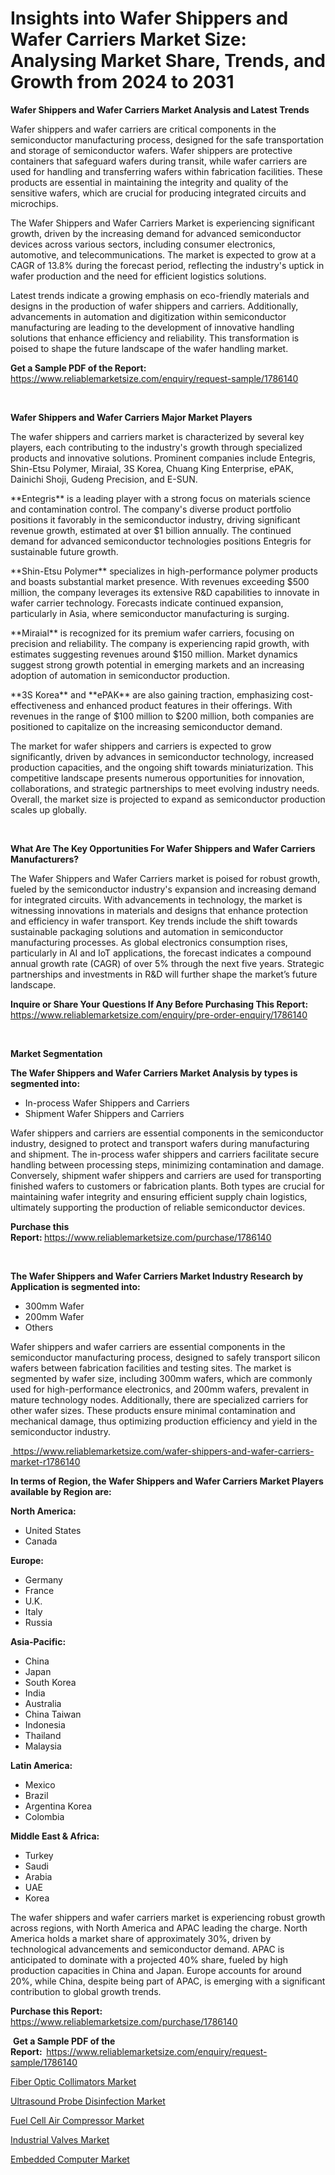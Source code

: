 <p><h1>Insights into Wafer Shippers and Wafer Carriers Market Size: Analysing Market Share, Trends, and Growth from 2024 to 2031</h1></p><p><strong>Wafer Shippers and Wafer Carriers Market Analysis and Latest Trends</strong></p>
<p><p>Wafer shippers and wafer carriers are critical components in the semiconductor manufacturing process, designed for the safe transportation and storage of semiconductor wafers. Wafer shippers are protective containers that safeguard wafers during transit, while wafer carriers are used for handling and transferring wafers within fabrication facilities. These products are essential in maintaining the integrity and quality of the sensitive wafers, which are crucial for producing integrated circuits and microchips.</p><p>The Wafer Shippers and Wafer Carriers Market is experiencing significant growth, driven by the increasing demand for advanced semiconductor devices across various sectors, including consumer electronics, automotive, and telecommunications. The market is expected to grow at a CAGR of 13.8% during the forecast period, reflecting the industry's uptick in wafer production and the need for efficient logistics solutions. </p><p>Latest trends indicate a growing emphasis on eco-friendly materials and designs in the production of wafer shippers and carriers. Additionally, advancements in automation and digitization within semiconductor manufacturing are leading to the development of innovative handling solutions that enhance efficiency and reliability. This transformation is poised to shape the future landscape of the wafer handling market.</p></p>
<p><strong>Get a Sample PDF of the Report:&nbsp;</strong> <a href="https://www.reliablemarketsize.com/enquiry/request-sample/1786140?utm_campaign=1105&utm_medium=2&utm_source=Github&utm_content=ia&utm_term=19122024&utm_id=wafer-shippers-and-wafer-carriers">https://www.reliablemarketsize.com/enquiry/request-sample/1786140</a></p>
<p>&nbsp;</p>
<p><strong>Wafer Shippers and Wafer Carriers Major Market Players</strong></p>
<p><p>The wafer shippers and carriers market is characterized by several key players, each contributing to the industry's growth through specialized products and innovative solutions. Prominent companies include Entegris, Shin-Etsu Polymer, Miraial, 3S Korea, Chuang King Enterprise, ePAK, Dainichi Shoji, Gudeng Precision, and E-SUN.</p><p>**Entegris** is a leading player with a strong focus on materials science and contamination control. The company's diverse product portfolio positions it favorably in the semiconductor industry, driving significant revenue growth, estimated at over $1 billion annually. The continued demand for advanced semiconductor technologies positions Entegris for sustainable future growth.</p><p>**Shin-Etsu Polymer** specializes in high-performance polymer products and boasts substantial market presence. With revenues exceeding $500 million, the company leverages its extensive R&D capabilities to innovate in wafer carrier technology. Forecasts indicate continued expansion, particularly in Asia, where semiconductor manufacturing is surging.</p><p>**Miraial** is recognized for its premium wafer carriers, focusing on precision and reliability. The company is experiencing rapid growth, with estimates suggesting revenues around $150 million. Market dynamics suggest strong growth potential in emerging markets and an increasing adoption of automation in semiconductor production.</p><p>**3S Korea** and **ePAK** are also gaining traction, emphasizing cost-effectiveness and enhanced product features in their offerings. With revenues in the range of $100 million to $200 million, both companies are positioned to capitalize on the increasing semiconductor demand.</p><p>The market for wafer shippers and carriers is expected to grow significantly, driven by advances in semiconductor technology, increased production capacities, and the ongoing shift towards miniaturization. This competitive landscape presents numerous opportunities for innovation, collaborations, and strategic partnerships to meet evolving industry needs. Overall, the market size is projected to expand as semiconductor production scales up globally.</p></p>
<p>&nbsp;</p>
<p><strong>What Are The Key Opportunities For Wafer Shippers and Wafer Carriers Manufacturers?</strong></p>
<p><p>The Wafer Shippers and Wafer Carriers market is poised for robust growth, fueled by the semiconductor industry's expansion and increasing demand for integrated circuits. With advancements in technology, the market is witnessing innovations in materials and designs that enhance protection and efficiency in wafer transport. Key trends include the shift towards sustainable packaging solutions and automation in semiconductor manufacturing processes. As global electronics consumption rises, particularly in AI and IoT applications, the forecast indicates a compound annual growth rate (CAGR) of over 5% through the next five years. Strategic partnerships and investments in R&D will further shape the market’s future landscape.</p></p>
<p><strong>Inquire or Share Your Questions If Any Before Purchasing This Report:</strong> <a href="https://www.reliablemarketsize.com/enquiry/pre-order-enquiry/1786140?utm_campaign=1105&utm_medium=2&utm_source=Github&utm_content=ia&utm_term=19122024&utm_id=wafer-shippers-and-wafer-carriers">https://www.reliablemarketsize.com/enquiry/pre-order-enquiry/1786140</a></p>
<p>&nbsp;</p>
<p><strong>Market Segmentation</strong></p>
<p><strong>The Wafer Shippers and Wafer Carriers Market Analysis by types is segmented into:</strong></p>
<p><ul><li>In-process Wafer Shippers and Carriers</li><li>Shipment Wafer Shippers and Carriers</li></ul></p>
<p><p>Wafer shippers and carriers are essential components in the semiconductor industry, designed to protect and transport wafers during manufacturing and shipment. The in-process wafer shippers and carriers facilitate secure handling between processing steps, minimizing contamination and damage. Conversely, shipment wafer shippers and carriers are used for transporting finished wafers to customers or fabrication plants. Both types are crucial for maintaining wafer integrity and ensuring efficient supply chain logistics, ultimately supporting the production of reliable semiconductor devices.</p></p>
<p><strong>Purchase this Report:&nbsp;</strong><a href="https://www.reliablemarketsize.com/purchase/1786140?utm_campaign=1105&utm_medium=2&utm_source=Github&utm_content=ia&utm_term=19122024&utm_id=wafer-shippers-and-wafer-carriers">https://www.reliablemarketsize.com/purchase/1786140</a></p>
<p>&nbsp;</p>
<p><strong>The Wafer Shippers and Wafer Carriers Market Industry Research by Application is segmented into:</strong></p>
<p><ul><li>300mm Wafer</li><li>200mm Wafer</li><li>Others</li></ul></p>
<p><p>Wafer shippers and wafer carriers are essential components in the semiconductor manufacturing process, designed to safely transport silicon wafers between fabrication facilities and testing sites. The market is segmented by wafer size, including 300mm wafers, which are commonly used for high-performance electronics, and 200mm wafers, prevalent in mature technology nodes. Additionally, there are specialized carriers for other wafer sizes. These products ensure minimal contamination and mechanical damage, thus optimizing production efficiency and yield in the semiconductor industry.</p></p>
<p><a href="https://www.reliablemarketsize.com/wafer-shippers-and-wafer-carriers-market-r1786140?utm_campaign=1105&utm_medium=2&utm_source=Github&utm_content=ia&utm_term=19122024&utm_id=wafer-shippers-and-wafer-carriers">&nbsp;https://www.reliablemarketsize.com/wafer-shippers-and-wafer-carriers-market-r1786140</a></p>
<p><strong>In terms of Region, the Wafer Shippers and Wafer Carriers Market Players available by Region are:</strong></p>
<p>
    <p> <strong> North America: </strong>
        <ul>
            <li>United States</li>
            <li>Canada</li>
        </ul>
        </p> 
    <p> <strong> Europe: </strong>
        <ul>
            <li>Germany</li>
            <li>France</li>
            <li>U.K.</li>
            <li>Italy</li>
            <li>Russia</li>
        </ul>
        </p> 
    <p> <strong> Asia-Pacific: </strong>
        <ul>
            <li>China</li>
            <li>Japan</li>
            <li>South Korea</li>
            <li>India</li>
            <li>Australia</li>
            <li>China Taiwan</li>
            <li>Indonesia</li>
            <li>Thailand</li>
            <li>Malaysia</li>
        </ul>
        </p> 
    <p> <strong> Latin America: </strong>
        <ul>
            <li>Mexico</li>
            <li>Brazil</li>
            <li>Argentina Korea</li>
            <li>Colombia</li>
        </ul>
        </p> 
    <p> <strong> Middle East & Africa: </strong>
        <ul>
            <li>Turkey</li>
            <li>Saudi</li>
            <li>Arabia</li>
            <li>UAE</li>
            <li>Korea</li>
        </ul>
    </p>
    </p>
<p><p>The wafer shippers and wafer carriers market is experiencing robust growth across regions, with North America and APAC leading the charge. North America holds a market share of approximately 30%, driven by technological advancements and semiconductor demand. APAC is anticipated to dominate with a projected 40% share, fueled by high production capacities in China and Japan. Europe accounts for around 20%, while China, despite being part of APAC, is emerging with a significant contribution to global growth trends.</p></p>
<p><strong>Purchase this Report: </strong><a href="https://www.reliablemarketsize.com/purchase/1786140?utm_campaign=1105&utm_medium=2&utm_source=Github&utm_content=ia&utm_term=19122024&utm_id=wafer-shippers-and-wafer-carriers">https://www.reliablemarketsize.com/purchase/1786140</a></p>
<p>&nbsp;<strong>Get a Sample PDF of the Report:&nbsp;&nbsp;</strong><a href="https://www.reliablemarketsize.com/enquiry/request-sample/1786140?utm_campaign=1105&utm_medium=2&utm_source=Github&utm_content=ia&utm_term=19122024&utm_id=wafer-shippers-and-wafer-carriers">https://www.reliablemarketsize.com/enquiry/request-sample/1786140</a></p>
<p><strong></strong></p>
<p><p><a href="https://www.linkedin.com/pulse/fiber-optic-collimators-market-growth-analysis-predicts-oeogf?utm_campaign=1105&utm_medium=2&utm_source=Github&utm_content=ia&utm_term=19122024&utm_id=wafer-shippers-and-wafer-carriers">Fiber Optic Collimators Market</a></p><p><a href="https://www.linkedin.com/pulse/foreign-opportunities-market-dynamics-ultrasound-probe-disinfection-9fwac?utm_campaign=1105&utm_medium=2&utm_source=Github&utm_content=ia&utm_term=19122024&utm_id=wafer-shippers-and-wafer-carriers">Ultrasound Probe Disinfection Market</a></p><p><a href="https://www.linkedin.com/pulse/financial-insights-market-potential-fuel-cell-air-compressor-7l1kf?utm_campaign=1105&utm_medium=2&utm_source=Github&utm_content=ia&utm_term=19122024&utm_id=wafer-shippers-and-wafer-carriers">Fuel Cell Air Compressor Market</a></p><p><a href="https://www.linkedin.com/pulse/comprehensive-industrial-valves-market-report-segmentation-5pgaf?utm_campaign=1105&utm_medium=2&utm_source=Github&utm_content=ia&utm_term=19122024&utm_id=wafer-shippers-and-wafer-carriers">Industrial Valves Market</a></p><p><a href="https://www.linkedin.com/pulse/embedded-computer-market-global-regional-analysis-focus-3ufse?utm_campaign=1105&utm_medium=2&utm_source=Github&utm_content=ia&utm_term=19122024&utm_id=wafer-shippers-and-wafer-carriers">Embedded Computer Market</a></p></p>